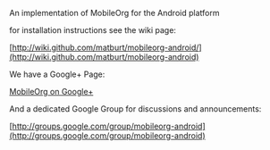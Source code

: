 An implementation of MobileOrg for the Android platform

for installation instructions see the wiki page:

[http://wiki.github.com/matburt/mobileorg-android/](http://wiki.github.com/matburt/mobileorg-android)

We have a Google+ Page:

[MobileOrg on Google+](https://plus.google.com/u/0/101083268903948579162)

And a dedicated Google Group for discussions and announcements:

[http://groups.google.com/group/mobileorg-android](http://groups.google.com/group/mobileorg-android)